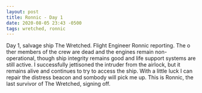 ```yaml
---
layout: post
title: Ronnic - Day 1
date: 2020-08-05 23:43 -0500
tags: wretched, ronnic
---
```


Day 1, salvage ship The Wretched. Flight Engineer Ronnic reporting. The o ther members of the crew are dead and the engines remain non-operational, though ship integrity remains good and life support systems are still active. I successfully jettisoned the intruder from the airlock, but it remains alive and continues to try to access the ship. With a little luck I can repair the distress beacon and sombody will pick me up. This is Ronnic, the last survivor of The Wretched, signing off.
